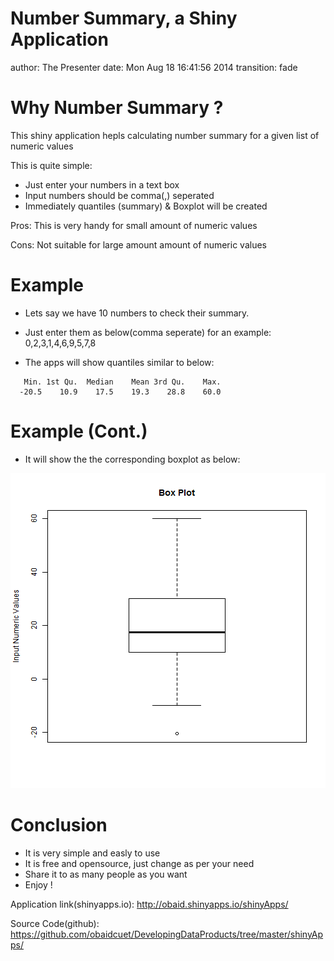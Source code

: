 Number Summary, a Shiny Application
========================================================
author: The Presenter
date: Mon Aug 18 16:41:56 2014
transition: fade

Why Number Summary ?
========================================================

This shiny application hepls calculating number summary for a given list of numeric values

This is quite simple:
- Just enter your numbers in a text box
- Input numbers should be comma(,) seperated
- Immediately quantiles (summary) & Boxplot will be created

Pros: This is very handy for small amount of numeric values

Cons: Not suitable for large amount amount of numeric values

Example
========================================================
- Lets say we have 10 numbers to check their summary.

- Just enter them as below(comma seperate) for an example:
0,2,3,1,4,6,9,5,7,8

- The apps will show quantiles similar to below:


```
   Min. 1st Qu.  Median    Mean 3rd Qu.    Max. 
  -20.5    10.9    17.5    19.3    28.8    60.0 
```


Example (Cont.)
========================================================
- It will show the the corresponding boxplot as below:

![plot of chunk unnamed-chunk-2](RPresentation-figure/unnamed-chunk-2.png) 



Conclusion
========================================================

- It is very simple and easly to use
- It is free and opensource, just change as per your need
- Share it to as many people as you want
- Enjoy !

Application link(shinyapps.io):
http://obaid.shinyapps.io/shinyApps/

Source Code(github):
https://github.com/obaidcuet/DevelopingDataProducts/tree/master/shinyApps/
